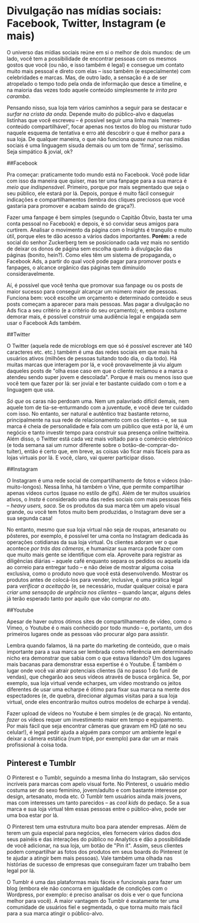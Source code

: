 
# Divulgação nas mídias sociais: Facebook, Twitter, Instagram (e mais)

O universo das mídias sociais reúne em si o melhor de dois mundos: de um lado, você tem a possibilidade de encontrar pessoas com os mesmos gostos que você (ou não, e isso também é legal) e consegue um contato muito mais pessoal e direto com elas – isso também (e especialmente) com celebridades e marcas. Mas, de outro lado, a sensação é a de ser atropelado o tempo todo pela onda de informação que desce a timeline, e na maioria das vezes todo aquele conteúdo simplesmente *te irrita pra caramba*.

Pensando nisso, sua loja tem vários caminhos a seguir para se destacar e *surfar na crista da onda*. Depende muito do público-alvo e daquelas listinhas que você escreveu – é possível seguir uma linha mais 'memes-conteúdo compartilhável', focar apenas nos textos do blog ou misturar tudo naquele esquema de tentativa e erro até descobrir o que é melhor para a sua loja. De qualquer maneira, o que não funciona *quase nunca* nas mídias sociais é uma linguagem sisuda demais ou um tom de 'firma', seríssimo. Seja simpático & jovial, ok?


##Facebook

Pra começar: praticamente todo mundo está no Facebook. Você pode lidar com isso da maneira que quiser, mas ter uma fanpage para a sua marca é *meio que indispensável*. Primeiro, porque por mais segmentado que seja o seu público, ele estará por lá. Depois, porque é muito fácil conseguir indicações e compartilhamentos (lembra dos cliques preciosos que você gastaria para promover e acabam saindo de graça?).

Fazer uma fanpage é bem simples (segundo o Capitão Óbvio, basta ter uma conta pessoal no Facebook) e depois, é só convidar seus amigos para curtirem. Analisar o movimento da página com o Insights é tranquilo e muito útil, porque eles te dão acesso a vários dados importantes. **Porém:** a rede social do senhor Zuckerberg tem se posicionado cada vez mais no sentido de deixar os donos de página sem escolha quanto à divulgação das páginas (bonito, hein?). Como eles têm um sistema de propaganda, o Facebook Ads, a partir do qual você pode pagar para promover posts e fanpages, o alcance orgânico das páginas tem diminuído consideravelmente.

Aí, é possível que você tenha que promovar sua fanpage ou os posts de maior sucesso para conseguir alcançar um número maior de pessoas. Funciona bem: você escolhe um orçamento e determinado conteúdo e seus posts começam a aparecer para mais pessoas. Mas pagar a divulgação no Ads fica a seu critério (e a critério do seu orçamento); e, embora costume demorar mais, é possível construir uma audiência legal e engajada sem usar o Facebook Ads também.

##Twitter

O Twitter (aquela rede de microblogs em que só é possível escrever até 140 caracteres etc. etc.) também é uma das redes sociais em que mais há usuários ativos (milhões de pessoas tuitando todo dia, o dia todo). Há muitas marcas que interagem por lá, e você provavelmente já viu algum daqueles posts de "olha esse caso em que o cliente reclamou e a marca o atendeu sendo super jovem e descolada". Porque é mais ou menos isso que você tem que fazer por lá: ser jovial e ter bastante cuidado com o tom e a linguagem que usa.

*Só que* os caras não perdoam uma. Nem um palavriado difícil demais, nem aquele tom de tia-se-enturmando com a juventude, e você deve ter cuidado com isso. No entanto, ser natural e autêntico traz bastante retorno, principalmente na sua rede de relacionamento com os clientes – e, se sua marca é cheia de personalidade e fala com um público que está por lá, é um negócio e tanto investir tempo para construir sua presença online twitteira. Além disso, o Twitter está cada vez mais voltado para o comércio eletrônico (e toda semana sai um rumor diferente sobre o botão-de-comprar-do-tuíter), então é certo que, em breve, as coisas vão ficar mais fáceis para as lojas virtuais por lá. E você, claro, vai querer participar disso.


##Instagram

O Instagram é uma rede social de compartilhamento de fotos e vídeos (não-muito-longos). Nessa linha, há também o Vine, que permite compartilhar apenas vídeos curtos (quase no estilo de gifs). Além de ter muitos usuários ativos, o *Insta* é considerado uma das redes sociais com mais pessoas fiéis – *heavy users, saca*. Se os produtos da sua marca têm um apelo visual grande, ou você tem fotos muito bem produzidas, o Instagram deve ser a sua  segunda casa!

No entanto, mesmo que sua loja virtual não seja de roupas, artesanato ou pôsteres, por exemplo, é possível ter uma conta no Instagram dedicada às operações cotidianas da sua loja virtual. Os clientes adoram ver o que acontece *por trás das câmeras*, e humanizar sua marca pode fazer com que muito mais gente se identifique com ela. Aproveite para registrar as diligências diárias – aquele café enquanto separa os pedidos ou aquela ida ao correio para entregar tudo – e não deixe de mostrar alguma coisa exclusiva, como o produto novo que você está desenvolvendo. Mostrar os produtos antes de colocá-los para vender, inclusive, é uma prática legal para *verificar a aceitação* (e, se necessário, mudar qualquer coisa) e para *criar uma sensação de urgência nos clientes* – quando lançar, alguns deles já terão esperado tanto por aquilo que vão comprar *no ato*.


##Youtube

 Apesar de haver outros ótimos sites de compartilhamento de vídeo, como o Vimeo, o Youtube é o mais conhecido por todo mundo – e, portanto, um dos primeiros lugares onde as pessoas vão procurar algo para assistir.

Lembra quando falamos, lá na parte do marketing de conteúdo, que o mais importante para a sua marca ser lembrada como referência em determinado nicho era demonstrar que sabia com o que estava lidando? Um dos lugares mais bacanas para demonstrar essa expertise é o Youtube. É também o lugar onde você vai atrair potenciais clientes (lá no passo 1 do funil de vendas), que chegarão aos seus vídeos através de busca orgânica. Se, por exemplo, sua loja virtual vende echarpes, um vídeo mostrando os jeitos diferentes de usar uma echarpe é ótimo para fixar sua marca na mente dos espectadores (e, de quebra, direcionar algumas visitas para a sua loja virtual, onde eles encontrarão muitos outros modelos de echarpe à venda).

Fazer upload de vídeos no Youtube é bem simples (e de graça). No entanto, *fazer* os vídeos requer um investimento maior em tempo e equipamento.  Por mais fácil que seja encontrar câmeras que gravam em HD (até no seu celular!), é legal pedir ajuda a alguém para compor um ambiente legal e deixar a câmera estática (num tripé, por exemplo) para dar um ar mais profissional à coisa toda.


## Pinterest e Tumblr

O Pinterest e o Tumblr, seguindo a mesma linha do Instagram, são serviços incríveis para marcas com apelo visual forte. No Pinterest, o usuário médio costuma ser do sexo feminino, jovem/adulto e com bastante interesse por design, artesanato, moda etc. O Tumblr tem usuários ainda mais jovens, mas com interesses um tanto parecidos – as *cool kids* do pedaço. Se a sua marca e sua loja virtual têm essas pessoas entre o público-alvo, pode ser uma boa estar por lá.

O Pinterest tem uma estrutura muito boa para atender empresas. Além de terem um guia especial para negócios, eles fornecem vários dados dos seus painéis e das interações do público no Analytics e dão a possibilidade de você adicionar, na sua loja, um botão de "Pin it". Assim, seus clientes podem compartilhar as fotos dos produtos em seus boards do Pinterest (e te ajudar a atingir bem mais pessoas). Vale também uma olhada nas histórias de sucesso de empresas que conseguiram fazer um trabalho bem legal por lá.

O Tumblr é uma das plataformas mais fáceis e funcionais para fazer um blog (embora ele não concorra em igualdade de condições com o Wordpress, por exemplo: é preciso analisar os dois e ver o que funciona melhor para você). A maior vantagem do Tumblr é exatamente ter uma comunidade de usuários fiel e segmentada, o que torna muito mais fácil para a sua marca atingir o público-alvo.
